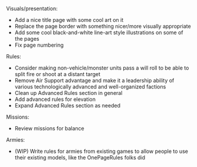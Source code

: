 
Visuals/presentation:
- Add a nice title page with some cool art on it
- Replace the page border with something nicer/more visually appropriate
- Add some cool black-and-white line-art style illustrations on some of the pages
- Fix page numbering


Rules:
- Consider making non-vehicle/monster units pass a will roll to be able to split fire or shoot at a distant target
- Remove Air Support advantage and make it a leadership ability of various technologically advanced and well-organized factions
- Clean up Advanced Rules section in general
- Add advanced rules for elevation
- Expand Advanced Rules section as needed


Missions:
- Review missions for balance


Armies:
- (WIP) Write rules for armies from existing games to allow people to use their existing models, like the OnePageRules folks did
